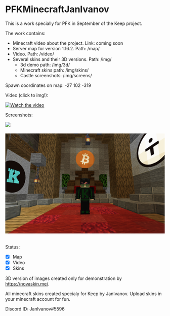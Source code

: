 # PFKMinecraftJanIvanov
This is a work specially for PFK in September of the Keep project.

The work contains:
- Minecraft video about the project. Link: coming soon
- Server map for version 1.16.2. Path: /map/
- Video. Path: /video/
- Several skins and their 3D versions. Path: /img/
  - 3d demo path: /img/3d/
  - Minecraft skins path: /img/skins/
  - Castle screenshots: /img/screens/

Spawn coordinates on map: -27 102 -319

Video (click to img!):

[![Watch the video](http://i3.ytimg.com/vi/PRqMH9O7OM0/hqdefault.jpg)](https://youtu.be/PRqMH9O7OM0)

Screenshots:

<img src="img/screens/castle_night.png?raw=true" width="600"/><br><br>
<img src="img/screens/throne.png?raw=true" width="600"/><br><br>

Status:
- [X] Map
- [X] Video
- [X] Skins

3D version of images created only for demonstration by https://novaskin.me/.

All minecraft skins created specialy for Keep by JanIvanov. Upload skins in your minecraft account for fun.

Discord ID: JanIvanov#5596
